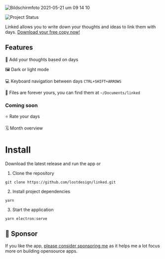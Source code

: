 ![Bildschirmfoto 2021-05-21 um 09 14 10](https://user-images.githubusercontent.com/5164617/119097398-f526b900-ba14-11eb-8570-d73a3c2533ab.png)

![Project Status](https://img.shields.io/badge/🏷-v1.1.6-green)

Linked allows you to write down your thoughts and ideas to link them with days. [Download your free copy now!](https://github.com/lostdesign/linked/releases/latest)

## Features

📅 Add your thoughts based on days

🖼 Dark or light mode

💻 Keyboard navigation between days `CTRL+SHIFT+ARROWS`

💾 Files are forever yours, you can find them at `~/Documents/linked`

### Coming soon

⭐️ Rate your days

🗓 Month overview

# Install

Download the latest release and run the app or

1. Clone the repository

```
git clone https://github.com/lostdesign/linked.git
```

2. Install project dependencies

```
yarn
```

3. Start the application

```
yarn electron:serve
```

## 💖 Sponsor

If you like the app, [please consider sponsoring me](https://github.com/sponsors/lostdesign) as it helps me a lot focus more on building opensource apps.
